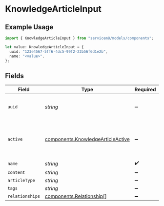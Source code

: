 # KnowledgeArticleInput

## Example Usage

```typescript
import { KnowledgeArticleInput } from "servicem8/models/components";

let value: KnowledgeArticleInput = {
  uuid: "123e4567-5ff6-4dc5-99f2-22b56f6d1e2b",
  name: "<value>",
};
```

## Fields

| Field                                                                                  | Type                                                                                   | Required                                                                               | Description                                                                            | Example                                                                                |
| -------------------------------------------------------------------------------------- | -------------------------------------------------------------------------------------- | -------------------------------------------------------------------------------------- | -------------------------------------------------------------------------------------- | -------------------------------------------------------------------------------------- |
| `uuid`                                                                                 | *string*                                                                               | :heavy_minus_sign:                                                                     | Record UUID key                                                                        | 123e4567-5ff6-4dc5-99f2-22b56f6d1e2b                                                   |
| `active`                                                                               | [components.KnowledgeArticleActive](../../models/components/knowledgearticleactive.md) | :heavy_minus_sign:                                                                     | Record active/deleted flag. <br/><br/>Valid values are [0,1]                           |                                                                                        |
| `name`                                                                                 | *string*                                                                               | :heavy_check_mark:                                                                     | N/A                                                                                    |                                                                                        |
| `content`                                                                              | *string*                                                                               | :heavy_minus_sign:                                                                     | N/A                                                                                    |                                                                                        |
| `articleType`                                                                          | *string*                                                                               | :heavy_minus_sign:                                                                     | N/A                                                                                    |                                                                                        |
| `tags`                                                                                 | *string*                                                                               | :heavy_minus_sign:                                                                     | N/A                                                                                    |                                                                                        |
| `relationships`                                                                        | [components.Relationship](../../models/components/relationship.md)[]                   | :heavy_minus_sign:                                                                     | N/A                                                                                    |                                                                                        |